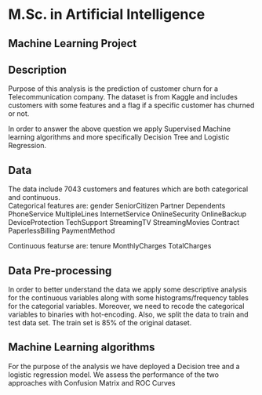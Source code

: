 # M.Sc. in Artificial Intelligence 
## Machine Learning Project

## Description
Purpose of this analysis is the prediction of customer churn for a Telecommunication company.  The dataset is from Kaggle and includes customers with some features and a flag if a specific customer has churned or not. 

In order to answer the above question we apply Supervised Machine learning algorithms and more specifically Decision Tree and Logistic Regression.   

## Data
The data include 7043 customers and features which are both categorical and continuous.  
Categorical features are:
gender
SeniorCitizen
Partner
Dependents
PhoneService
MultipleLines
InternetService
OnlineSecurity
OnlineBackup
DeviceProtection
TechSupport
StreamingTV
StreamingMovies
Contract
PaperlessBilling
PaymentMethod

Continuous featurse are:
tenure
MonthlyCharges
TotalCharges

## Data Pre-processing
In order to better understand the data we apply some descriptive analysis for the continuous variables along with some histograms/frequency tables for the categorial variables. 
Moreover, we need to recode the categorical variables to binaries with hot-encoding. 
Also, we split the data to train and test data set.  The train set is 85% of the original dataset. 

## Machine Learning algorithms
For the purpose of the analysis we have deployed a Decision tree and a logistic regression model.
We assess the performance of the two approaches with Confusion Matrix and ROC Curves





